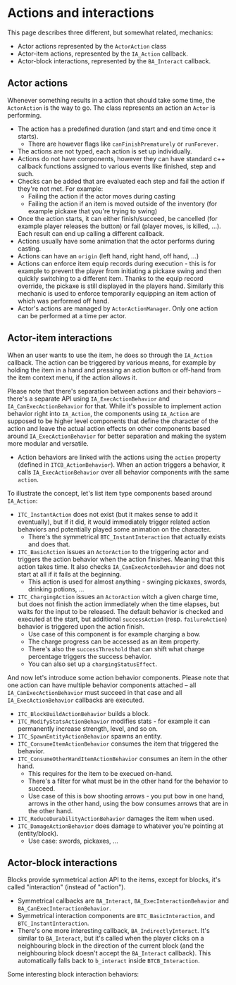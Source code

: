 # Actions and interactions

This page describes three different, but somewhat related, mechanics:

* Actor actions represented by the `ActorAction` class
* Actor-item actions, represented by the `IA_Action` callback.
* Actor-block interactions, represented by the `BA_Interact` callback.

## Actor actions

Whenever something results in a action that should take some time, the `ActorAction` is the way to go. The class represents an action an `Actor` is performing.

* The action has a predefined duration (and start and end time once it starts).
  * There are however flags like `canFinishPrematurely` or `runForever`.
* The actions are not typed, each action is set up individually.
* Actions do not have components, however they can have standard c++ callback functions assigned to various events like finished, step and such.
* Checks can be added that are evaluated each step and fail the action if they're not met. For example:
  * Failing the action if the actor moves during casting
  * Failing the action if an item is moved outside of the inventory (for example pickaxe that you're trying to swing)
* Once the action starts, it can either finish/succeed, be cancelled (for example player releases the button) or fail (player moves, is killed, ...). Each result can end up calling a different callback.
* Actions usually have some animation that the actor performs during casting.
* Actions can have an `origin` (left hand, right hand, off hand, ...)
* Actions can enforce item equip records during execution - this is for example to prevent the player from initiating a pickaxe swing and then quickly switching to a different item. Thanks to the equip record override, the pickaxe is still displayed in the players hand. Similarly this mechanic is used to enforce temporarily equipping an item action of which was performed off hand.
* Actor's actions are managed by `ActorActionManager`. Only one action can be performed at a time per actor.

## Actor-item interactions

When an user wants to use the item, he does so through the `IA_Action` callback. The action can be triggered by various means, for example by holding the item in a hand and pressing an action button or off-hand from the item context menu, if the action allows it.

Please note that there's separation between actions and their behaviors – there's a separate API using `IA_ExecActionBehavior`  and `IA_CanExecActionBehavior` for that. While it's possible to implement action behavior right into `IA_Action`, the components using `IA_Action` are supposed to be higher level components that define the character of the action and leave the actual action effects on other components based around `IA_ExecActionBehavior` for better separation and making the system more modular and versatile.

* Action behaviors are linked with the actions using the `action` property (defined in `ITCB_ActionBehavior`). When an action triggers a behavior, it calls `IA_ExecActionBehavior` over all behavior components with the same `action`.

To illustrate the concept, let's list item type components based around `IA_Action`:

* `ITC_InstantAction` does not exist (but it makes sense to add it eventually), but if it did, it would immediately trigger related action behaviors and potentially played some animation on the character.
  * There's the symmetrical `BTC_InstantInteraction` that actually exists and does that.
* `ITC_BasicAction` issues an `ActorAction` to the triggering actor and triggers the action behavior when the action finishes. Meaning that this action takes time. It also checks `IA_CanExecActonBehavior` and does not start at all if it fails at the beginning.
  * This action is used for almost anything - swinging pickaxes, swords, drinking potions, ...
* `ITC_ChargingAction` issues an `ActorAction` witch a given charge time, but does not finish the action immediately when the time elapses, but waits for the input to be released. The default behavior is checked and executed at the start, but additional `successAction` (resp. `failureAction`) behavior is triggered upon the action finish.
  * Use case of this component is for example charging a bow.
  * The charge progress can be accessed as an item property.
  * There's also the `successThreshold` that can shift what charge percentage triggers the success behavior.
  * You can also set up a `chargingStatusEffect`.

And now let's introduce some action behavior components. Please note that one action can have multiple behavior components attached – all `IA_CanExecActionBehavior` must succeed in that case and all `IA_ExecActionBehavior` callbacks are executed.

* `ITC_BlockBuildActionBehavior` builds a block.
* `ITC_ModifyStatsActionBehavior` modifies stats - for example it can permanently increase strength, level, and so on.
* `ITC_SpawnEntityActionBehavior` spawns an entity.
* `ITC_ConsumeItemActionBehavior` consumes the item that triggered the behavior.
* `ITC_ConsumeOtherHandItemActionBehavior` consumes an item in the other hand.
  * This requires for the item to be execued on-hand.
  * There's a filter for what must be in the other hand for the behavior to succeed.
  * Use case of this is bow shooting arrows - you put bow in one hand, arrows in the other hand, using the bow consumes arrows that are in the other hand.
* `ITC_ReduceDurabilityActionBehavior` damages the item when used.
* `ITC_DamageActionBehavior` does damage to whatever you're pointing at (entity/block).
  * Use case: swords, pickaxes, ...

## Actor-block interactions

Blocks provide symmetrical action API to the items, except for blocks, it's called "interaction" (instead of "action").

* Symmetrical callbacks are `BA_Interact`, `BA_ExecInteractionBehavior` and `BA_CanExecInteractionBehavior`.
*  Symmetrical interaction components are `BTC_BasicInteraction`, and `BTC_InstantInteraction`.
* There's one more interesting callback, `BA_IndirectlyInteract`. It's similar to `BA_Interact`, but it's called when the player clicks on a neighbouring block  in the direction of the current block (and the neighbouring block doesn't accept the `BA_Interact` callback). This automatically falls back to `b_interact` inside `BTCB_Interaction`.

Some interesting block interaction behaviors:

